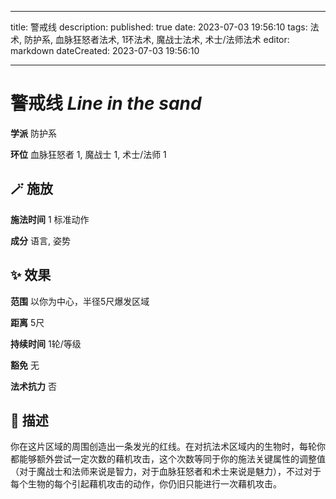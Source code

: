 
---
title: 警戒线
description: 
published: true
date: 2023-07-03 19:56:10
tags: 法术, 防护系, 血脉狂怒者法术, 1环法术, 魔战士法术, 术士/法师法术
editor: markdown
dateCreated: 2023-07-03 19:56:10

---

# **警戒线** *Line in the sand*

**学派** 防护系 

**环位** 血脉狂怒者 1, 魔战士 1, 术士/法师 1

## 🪄 施放

**施法时间** 1 标准动作

**成分** 语言, 姿势

## ✨ 效果  

**范围** 以你为中心，半径5尺爆发区域

**距离** 5尺  

**持续时间** 1轮/等级 

**豁免** 无

**法术抗力** 否

## 📖 描述

你在这片区域的周围创造出一条发光的红线。在对抗法术区域内的生物时，每轮你都能够额外尝试一定次数的藉机攻击，这个次数等同于你的施法关键属性的调整值（对于魔战士和法师来说是智力，对于血脉狂怒者和术士来说是魅力），不过对于每个生物的每个引起藉机攻击的动作，你仍旧只能进行一次藉机攻击。
    